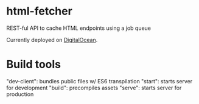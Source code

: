 # html-fetcher
REST-ful API to cache HTML endpoints using a job queue

Currently deployed on [DigitalOcean](http://159.203.234.212:8000/).

# Build tools
  "dev-client": bundles public files w/ ES6 transpilation 
  "start": starts server for development
  "build": precompiles assets
  "serve": starts server for production
